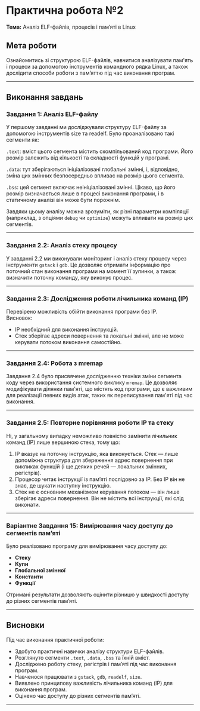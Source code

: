 # Практична робота №2  
**Тема:** Аналіз ELF-файлів, процесів і пам’яті в Linux

## Мета роботи  
Ознайомитись зі структурою ELF-файлів, навчитися аналізувати пам'ять і процеси за допомогою інструментів командного рядка Linux, а також дослідити способи роботи з пам’яттю під час виконання програм.

---

## Виконання завдань  

### Завдання 1: Аналіз ELF-файлу  
У першому завданні ми досліджували структуру ELF-файлу за допомогою інструментів size та readelf. Було проаналізовано такі сегменти як:

`.text`: вміст цього сегмента містить скомпільований код програми. Його розмір залежить від кількості та складності функцій у програмі.

`.data`: тут зберігаються ініціалізовані глобальні змінні, і, відповідно, зміна цих змінних безпосередньо впливає на розмір цього сегмента.

`.bss`: цей сегмент включає неініціалізовані змінні. Цікаво, що його розмір визначається лише в процесі виконання програми, і в статичному аналізі він може бути порожнім.

Завдяки цьому аналізу можна зрозуміти, як різні параметри компіляції (наприклад, з опціями `debug` чи `optimize`) можуть впливати на розмір цих сегментів.

---

### Завдання 2.2: Аналіз стеку процесу  
У завданні 2.2 ми виконували моніторинг і аналіз стеку процесу через інструменти `gstack` і `gdb`. Це дозволяє отримати інформацію про поточний стан виконання програми на момент її зупинки, а також визначити поточну команду, яку виконує процес.


---

### Завдання 2.3: Дослідження роботи лічильника команд (IP)  
Перевірено можливість обійти виконання програми без IP.  
Висновок:
- IP необхідний для виконання інструкцій.
- Стек зберігає адреси повернення та локальні змінні, але не може керувати потоком виконання самостійно.

---

### Завдання 2.4: Робота з mremap  
Завдання 2.4 було присвячене дослідженню техніки зміни сегмента коду через використання системного виклику `mremap`. Це дозволяє модифікувати ділянки пам'яті, що містять код програми, що є важливим для реалізації певних видів атак, таких як переписування пам'яті під час виконання.

---

### Завдання 2.5: Повторне порівняння роботи IP та стеку  
Ні, у загальному випадку неможливо повністю замінити лічильник команд (IP) лише вершиною стека, тому що:
1. IP вказує на поточну інструкцію, яка виконується. Стек — лише допоміжна структура для збереження адрес повернення при викликах функцій (і ще деяких речей — локальних змінних, регістрів).
2. Процесор читає інструкції із памʼяті послідовно за IP. Без IP він не знає, де шукати наступну інструкцію.
3. Стек не є основним механізмом керування потоком — він лише зберігає адреси повернення. Він не містить всі інструкції, які слід виконати.
---

### Варіантне Завдання 15: Вимірювання часу доступу до сегментів пам’яті  
Було реалізовано програму для вимірювання часу доступу до:
- **Стеку**
- **Купи**
- **Глобальної змінної**
- **Константи**
- **Функції**

Отримані результати дозволяють оцінити різницю у швидкості доступу до різних сегментів пам’яті.

---

## Висновки  
Під час виконання практичної роботи:
- Здобуто практичні навички аналізу структури ELF-файлів.
- Розглянуто сегменти `.text`, `.data`, `.bss` та їхній вміст.
- Досліджено роботу стеку, регістрів і пам’яті під час виконання програм.
- Навченося працювати з `gstack`, `gdb`, `readelf`, `size`.
- Виявлено принципову важливість лічильника команд (IP) для виконання програм.
- Оцінено час доступу до різних сегментів пам’яті.

---
